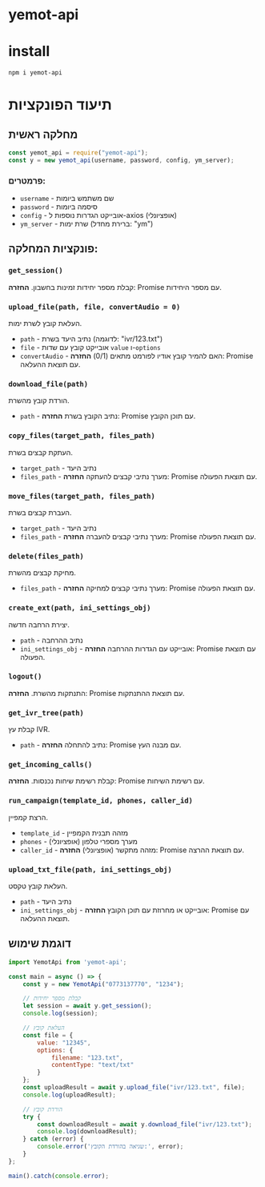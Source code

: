 # yemot-api

# install
```bash
npm i yemot-api
```

# תיעוד הפונקציות

## מחלקה ראשית
```js
const yemot_api = require("yemot-api");
const y = new yemot_api(username, password, config, ym_server);
```

### פרמטרים:
- `username` - שם משתמש ביומות
- `password` - סיסמה ביומות
- `config` - אובייקט הגדרות נוספות ל-axios (אופציונלי)
- `ym_server` - שרת ימות (ברירת מחדל: "ym")

## פונקציות המחלקה:

### `get_session()`
קבלת מספר יחידות זמינות בחשבון.
**החזרה**: Promise עם מספר היחידות.

### `upload_file(path, file, convertAudio = 0)`
העלאת קובץ לשרת ימות.
- `path` - נתיב היעד בשרת (לדוגמה: "ivr/123.txt")
- `file` - אובייקט קובץ עם שדות `value` ו-`options`
- `convertAudio` - האם להמיר קובץ אודיו לפורמט מתאים (0/1)
**החזרה**: Promise עם תוצאת ההעלאה.

### `download_file(path)`
הורדת קובץ מהשרת.
- `path` - נתיב הקובץ בשרת
**החזרה**: Promise עם תוכן הקובץ.

### `copy_files(target_path, files_path)`
העתקת קבצים בשרת.
- `target_path` - נתיב היעד
- `files_path` - מערך נתיבי קבצים להעתקה
**החזרה**: Promise עם תוצאת הפעולה.

### `move_files(target_path, files_path)`
העברת קבצים בשרת.
- `target_path` - נתיב היעד
- `files_path` - מערך נתיבי קבצים להעברה
**החזרה**: Promise עם תוצאת הפעולה.

### `delete(files_path)`
מחיקת קבצים מהשרת.
- `files_path` - מערך נתיבי קבצים למחיקה
**החזרה**: Promise עם תוצאת הפעולה.

### `create_ext(path, ini_settings_obj)`
יצירת הרחבה חדשה.
- `path` - נתיב ההרחבה
- `ini_settings_obj` - אובייקט עם הגדרות ההרחבה
**החזרה**: Promise עם תוצאת הפעולה.

### `logout()`
התנתקות מהשרת.
**החזרה**: Promise עם תוצאת ההתנתקות.

### `get_ivr_tree(path)`
קבלת עץ IVR.
- `path` - נתיב להתחלה
**החזרה**: Promise עם מבנה העץ.

### `get_incoming_calls()`
קבלת רשימת שיחות נכנסות.
**החזרה**: Promise עם רשימת השיחות.

### `run_campaign(template_id, phones, caller_id)`
הרצת קמפיין.
- `template_id` - מזהה תבנית הקמפיין
- `phones` - מערך מספרי טלפון (אופציונלי)
- `caller_id` - מזהה מתקשר (אופציונלי)
**החזרה**: Promise עם תוצאת ההרצה.

### `upload_txt_file(path, ini_settings_obj)`
העלאת קובץ טקסט.
- `path` - נתיב היעד
- `ini_settings_obj` - אובייקט או מחרוזת עם תוכן הקובץ
**החזרה**: Promise עם תוצאת ההעלאה.

## דוגמת שימוש
```js
import YemotApi from 'yemot-api';

const main = async () => {
    const y = new YemotApi("0773137770", "1234");

    // קבלת מספר יחידות
    let session = await y.get_session();
    console.log(session);

    // העלאת קובץ
    const file = {
        value: "12345",
        options: {
            filename: "123.txt",
            contentType: "text/txt"
        }
    };
    const uploadResult = await y.upload_file("ivr/123.txt", file);
    console.log(uploadResult);

    // הורדת קובץ
    try {
        const downloadResult = await y.download_file("ivr/123.txt");
        console.log(downloadResult);
    } catch (error) {
        console.error('שגיאה בהורדת הקובץ:', error);
    }
};

main().catch(console.error);
```

